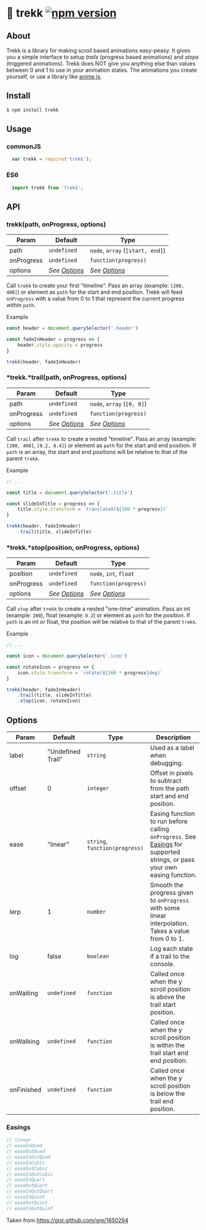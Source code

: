 # :triangular_flag_on_post: trekk [![npm version](https://badge.fury.io/js/trekk.svg)](https://badge.fury.io/js/trekk)

## About

Trekk is a library for making scroll based animations easy-peasy. It gives you a simple interface to setup *trails* (progress based animations) and *stops* (triggered animations). Trekk does NOT give you anything else than values between 0 and 1 to use in your animation states. The animations you create yourself, or use a library like [anime.js](https://github.com/juliangarnier/anime).

## Install

```bash
$ npm install trekk
```

## Usage

### commonJS
```js
  var trekk = require('trekk');
```

### ES6
```js
  import trekk from 'trekk';
```

## API

### trekk(path, onProgress, options)

| Param | Default | Type
| --- | --- | ---
| path | `undefined` | `node`, `array` (`[start, end]`)
| onProgress | `undefined` | `function(progress)`
| options | *See [Options](#options)* | *See [Options](#options)*

Call `trekk` to create your first "timeline".
Pass an array (example: `[200, 400]`) or element as `path` for the start and end position.
Trekk will feed `onProgress` with a value from 0 to 1 that represent the current progress within `path`.

Example
```js
const header = document.querySelector('.header')

const fadeInHeader = progress => {
	header.style.opacity = progress
}

trekk(header, fadeInHeader)
```

### *trekk.*trail(path, onProgress, options)

| Param | Default | Type
| --- | --- | ---
| path | `undefined` | `node`, `array` (`[0, 0]`)
| onProgress | `undefined` | `function(progress)`
| options | *See [Options](#options)* | *See [Options](#options)*

Call `trail` after `trekk` to create a nested "timeline".
Pass an array (example: `[200, 400]`, `[0.2, 0.4]`) or element as `path` for the start and end position.
If `path` is an array, the start and end positions will be relative to that of the parent `trekk`.

Example
```js
// ...

const title = document.querySelector('.title')

const slideInTitle = progress => {
	title.style.transform = `translateX(${100 * progress})`
}

trekk(header, fadeInHeader)
	.trail(title, slideInTitle)
```

### *trekk.*stop(position, onProgress, options)

| Param | Default | Type
| --- | --- | ---
| position | `undefined` | `node`, `int`, `float`
| onProgress | `undefined` | `function(progress)`
| options | *See [Options](#options)* | *See [Options](#options)*

Call `stop` after `trekk` to create a nested "one-time" animation.
Pass an int (example: `200`), float (example: `0.2`) or element as `path` for the position.
If `path` is an int or float, the position will be relative to that of the parent `trekk`.

Example
```js
// ...

const icon = document.querySelector('.icon')

const rotateIcon = progress => {
	icon.style.transform = `rotate(${360 * progress}deg)`
}

trekk(header, fadeInHeader)
	.trail(title, slideInTitle)
	.stop(icon, rotateIcon)
```

## Options

| Param | Default | Type | Description
| --- | --- | --- | ---
| label | "Undefined Trail" | `string` | Used as a label when debugging.
| offset | 0 | `integer` | Offset in pixels to subtract from the path start and end position.
| ease | "linear" | `string`, `function(progress)` | Easing function to run before calling `onProgress`. See [Easings](#easings) for supported strings, or pass your own easing function.
| lerp | 1 | `number` | Smooth the progress given to `onProgress` with some linear interpolation. Takes a value from 0 to 1.
| log | false | `boolean` | Log each state if a trail to the console.
| onWaiting | `undefined` | `function` | Called once when the y scroll position is above the trail start position.
| onWalking | `undefined` | `function` | Called once when the y scroll position is within the trail start and end position.
| onFinished | `undefined` | `function` | Called once when the y scroll position is below the trail end position.

### Easings

```js
// linear
// easeInQuad
// easeOutQuad
// easeInOutQuad
// easeInCubic
// easeOutCubic
// easeInOutCubic
// easeInQuart
// easeOutQuart
// easeInOutQuart
// easeInQuint
// easeOutQuint
// easeInOutQuint
```

Taken from https://gist.github.com/gre/1650294
